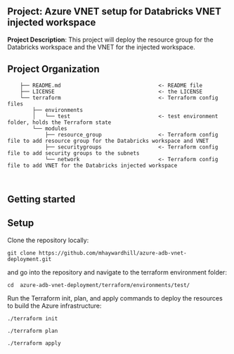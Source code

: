 ## Project: Azure VNET setup for Databricks VNET injected workspace

**Project Description**: This project will deploy the resource group for the Databricks workspace and the VNET for the injected workspace.

## Project Organization

```
    ├── README.md                               <- README file
    ├── LICENSE                                 <- the LICENSE
    └── terraform                               <- Terraform config files 
        ├── environments        
        │   └── test                            <- test environment folder, holds the Terraform state
        └── modules            
            ├── resource_group                  <- Terraform config file to add resource group for the Databricks workspace and VNET
            ├── securitygroups                  <- Terraform config file to add security groups to the subnets
            └── network                         <- Terraform config file to add VNET for the Databricks injected workspace
     
  
```

## Getting started

##  Setup

Clone the repository locally:
```
git clone https://github.com/mhaywardhill/azure-adb-vnet-deployment.git
```

and go into the repository and navigate to the terraform environment folder:

```
cd  azure-adb-vnet-deployment/terraform/environments/test/
```

Run the Terraform init, plan, and apply commands to deploy the resources to build the Azure infrastructure:

```
./terraform init

./terraform plan

./terraform apply
```
